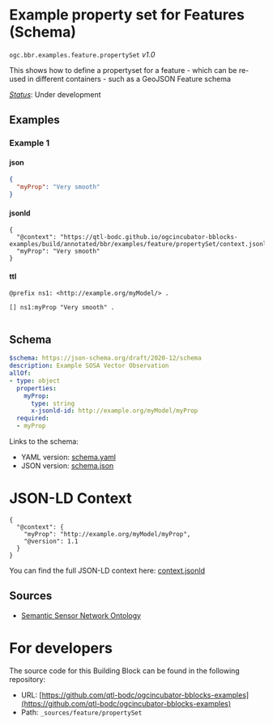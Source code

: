 
# Example property set for Features (Schema)

`ogc.bbr.examples.feature.propertySet` *v1.0*

This shows how to define a propertyset for a feature - which can be re-used in different containers - such as a GeoJSON Feature schema

[*Status*](http://www.opengis.net/def/status): Under development

## Examples

### Example 1
#### json
```json
{
  "myProp": "Very smooth"
}

```

#### jsonld
```jsonld
{
  "@context": "https://qtl-bodc.github.io/ogcincubator-bblocks-examples/build/annotated/bbr/examples/feature/propertySet/context.jsonld",
  "myProp": "Very smooth"
}
```

#### ttl
```ttl
@prefix ns1: <http://example.org/myModel/> .

[] ns1:myProp "Very smooth" .


```

## Schema

```yaml
$schema: https://json-schema.org/draft/2020-12/schema
description: Example SOSA Vector Observation
allOf:
- type: object
  properties:
    myProp:
      type: string
      x-jsonld-id: http://example.org/myModel/myProp
  required:
  - myProp

```

Links to the schema:

* YAML version: [schema.yaml](https://qtl-bodc.github.io/ogcincubator-bblocks-examples/build/annotated/bbr/examples/feature/propertySet/schema.json)
* JSON version: [schema.json](https://qtl-bodc.github.io/ogcincubator-bblocks-examples/build/annotated/bbr/examples/feature/propertySet/schema.yaml)


# JSON-LD Context

```jsonld
{
  "@context": {
    "myProp": "http://example.org/myModel/myProp",
    "@version": 1.1
  }
}
```

You can find the full JSON-LD context here:
[context.jsonld](https://qtl-bodc.github.io/ogcincubator-bblocks-examples/build/annotated/bbr/examples/feature/propertySet/context.jsonld)

## Sources

* [Semantic Sensor Network Ontology](https://www.w3.org/TR/vocab-ssn/)

# For developers

The source code for this Building Block can be found in the following repository:

* URL: [https://github.com/qtl-bodc/ogcincubator-bblocks-examples](https://github.com/qtl-bodc/ogcincubator-bblocks-examples)
* Path: `_sources/feature/propertySet`

